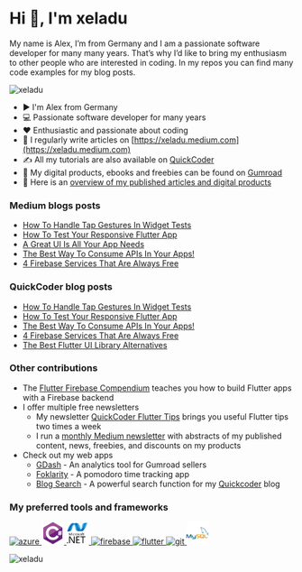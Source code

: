 # Hi 👋, I'm xeladu

My name is Alex, I’m from Germany and I am a passionate software developer for many many years. That’s why I’d like to bring my enthusiasm to other people who are interested in coding. In my repos you can find many code examples for my blog posts.

<p align="left"> <img src="https://komarev.com/ghpvc/?username=xeladu&label=Profile%20views&color=44ff00&style=plastic" alt="xeladu" /> </p>

- ▶  I'm Alex from Germany
- 💻 Passionate software developer for many years
- ❤  Enthusiastic and passionate about coding
- 📝 I regularly write articles on [https://xeladu.medium.com](https://xeladu.medium.com)
- ✍ All my tutorials are also available on [QuickCoder](https://quickcoder.org)
- 🏬 My digital products, ebooks and freebies can be found on [Gumroad](https://xeladu.gumroad.com)
- 📙 Here is an [overview of my published articles and digital products](https://xeladu.medium.com/%E2%84%B9-xeladus-info-point-find-quickly-what-you-need-bbe620e97d8c)

### Medium blogs posts
<!-- BLOG-POST-LIST:START -->
- [How To Handle Tap Gestures In Widget Tests](https://levelup.gitconnected.com/how-to-handle-tap-gestures-in-widget-tests-54eb530e102e?source=rss-ae1e6291afc3------2)
- [How To Test Your Responsive Flutter App](https://xeladu.medium.com/how-to-test-your-responsive-flutter-app-00be5439f6be?source=rss-ae1e6291afc3------2)
- [A Great UI Is All Your App Needs](https://xeladu.medium.com/a-great-ui-is-all-your-app-needs-8c28c911589c?source=rss-ae1e6291afc3------2)
- [The Best Way To Consume APIs In Your Apps!](https://levelup.gitconnected.com/the-best-way-to-consume-apis-in-your-apps-924b99b1439c?source=rss-ae1e6291afc3------2)
- [4 Firebase Services That Are Always Free](https://levelup.gitconnected.com/4-firebase-services-that-are-always-free-bbf877a8d33a?source=rss-ae1e6291afc3------2)
<!-- BLOG-POST-LIST:END -->

### QuickCoder blog posts
<!-- QC-BLOG-POST-LIST:START -->
- [How To Handle Tap Gestures In Widget Tests](https://quickcoder.org/how-to-handle-tap-gestures-in-widget-tests/?utm_source=rss&utm_medium=rss&utm_campaign=how-to-handle-tap-gestures-in-widget-tests)
- [How To Test Your Responsive Flutter App](https://quickcoder.org/how-to-test-your-responsive-flutter-app/?utm_source=rss&utm_medium=rss&utm_campaign=how-to-test-your-responsive-flutter-app)
- [The Best Way To Consume APIs In Your Apps!](https://quickcoder.org/the-best-way-to-consume-apis-in-your-apps/?utm_source=rss&utm_medium=rss&utm_campaign=the-best-way-to-consume-apis-in-your-apps)
- [4 Firebase Services That Are Always Free](https://quickcoder.org/4-firebase-services-that-are-always-free/?utm_source=rss&utm_medium=rss&utm_campaign=4-firebase-services-that-are-always-free)
- [The Best Flutter UI Library Alternatives](https://quickcoder.org/best-flutter-ui-library-alternatives/?utm_source=rss&utm_medium=rss&utm_campaign=best-flutter-ui-library-alternatives)
<!-- QC-BLOG-POST-LIST:END -->

### Other contributions

- The [Flutter Firebase Compendium](https://flutter-firebase.quickcoder.org) teaches you how to build Flutter apps with a Firebase backend
- I offer multiple free newsletters
  - My newsletter [QuickCoder Flutter Tips](https://newsletters.quickcoder.org#flutter) brings you useful Flutter tips two times a week
  - I run a [monthly Medium newsletter](https://newsletters.quickcoder.org#medium) with abstracts of my published content, news, freebies, and discounts on my products
- Check out my web apps
  - [GDash](https://quickcoder.org/gdash) - An analytics tool for Gumroad sellers 
  - [Foklarity](https://foklarity.quickcoder.org) - A pomodoro time tracking app
  - [Blog Search](https://search.quickcoder.org) - A powerful search function for my [Quickcoder](https://quickcoder.org) blog

### My preferred tools and frameworks
 <p>
  <a href="https://azure.microsoft.com/en-in/" target="_blank" rel="noreferrer"> <img src="https://www.vectorlogo.zone/logos/microsoft_azure/microsoft_azure-icon.svg" alt="azure" width="40" height="40"/> </a> 
  <a href="https://www.w3schools.com/cs/" target="_blank" rel="noreferrer"> <img src="https://raw.githubusercontent.com/devicons/devicon/master/icons/csharp/csharp-original.svg" alt="csharp" width="40" height="40"/> </a> 
  <a href="https://dotnet.microsoft.com/" target="_blank" rel="noreferrer"> <img src="https://raw.githubusercontent.com/devicons/devicon/master/icons/dot-net/dot-net-original-wordmark.svg" alt="dotnet" width="40" height="40"/> </a> 
  <a href="https://firebase.google.com/" target="_blank" rel="noreferrer"> <img src="https://www.vectorlogo.zone/logos/firebase/firebase-icon.svg" alt="firebase" width="40" height="40"/> </a> 
  <a href="https://flutter.dev" target="_blank" rel="noreferrer"> <img src="https://www.vectorlogo.zone/logos/flutterio/flutterio-icon.svg" alt="flutter" width="40" height="40"/> </a> 
  <a href="https://git-scm.com/" target="_blank" rel="noreferrer"> <img src="https://www.vectorlogo.zone/logos/git-scm/git-scm-icon.svg" alt="git" width="40" height="40"/> </a> 
  <a href="https://www.mysql.com/" target="_blank" rel="noreferrer"> <img src="https://raw.githubusercontent.com/devicons/devicon/master/icons/mysql/mysql-original-wordmark.svg" alt="mysql" width="40" height="40"/> </a> 
  </p>
  
  <p><img src="https://github-readme-stats.vercel.app/api/top-langs?username=xeladu&show_icons=true&theme=synthwave&locale=en&layout=compact" alt="xeladu" /></p>
